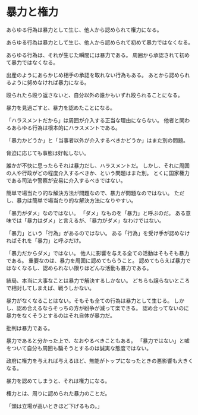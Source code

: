 # 暴力と権力

あらゆる行為は暴力として生じ、他人から認められて権力になる。

あらゆる行為は暴力として生じ、他人から認められて初めて暴力ではなくなる。

あらゆる行為は、それが生じた瞬間には暴力である。
周囲から承認されて初めて暴力ではなくなる。

出産のようにあらかじめ相手の承認を取れない行為もある。
あとから認められるように努めなければ暴力になる。

殴られたら殴り返さないと、自分以外の誰かもいずれ殴られることになる。

暴力を見過ごすと、暴力を認めたことになる。

「ハラスメントだから」は周囲が介入する正当な理由にならない。
他者と関わるあらゆる行為は根本的にハラスメントである。

「暴力かどうか」と「当事者以外が介入するべきかどうか」はまた別の問題。

脅迫に応じても事態は好転しない。

誰かが不快に思ったらそれは暴力だし、ハラスメントだ。
しかし、それに周囲の人や行政がどの程度介入するべきか、という問題はまた別。
とくに国家権力である司法や警察が安易に介入するべきではない。

簡単で場当たり的な解決方法が問題なので、暴力が問題なのではない。
ただし、暴力は簡単で場当たり的な解決方法になりやすい。

「暴力がダメ」なのではない。
「ダメ」なものを「暴力」と呼ぶのだ。
ある意味では「暴力はダメ」と言えるが、「暴力がダメ」なわけではない。

「暴力」という「行為」があるのではない。
ある「行為」を受け手が認めなければそれを「暴力」と呼ぶだけ。

「暴力だからダメ」ではない。
他人に影響を与える全ての活動はそもそも暴力である。
重要なのは、暴力を周囲に認めてもらうこと。
認めてもらえば暴力ではなくなるし、認められない限りはどんな活動も暴力である。

結局、本当に大事なことは暴力で解決するしかない。
どちらも譲らないところで相対してしまえば、戦うしかない。

暴力がなくなることはない。そもそも全ての行為は暴力として生じる。
しかし、認め合えるならそっちの方が紛争が減って楽できる。
認め合ってないのに暴力をなくそうとするのはそれ自体が暴力だ。

批判は暴力である。

暴力であると分かった上で、なおやるべきこともある。
「暴力ではない」と嘘をついて自分も周囲も騙そうとするのは誠実な態度ではない。

政府に権力を与えれば与えるほど、無能がトップになったときの悪影響も大きくなる。

暴力を認めてしまうと、それは権力になる。

権力とは、周りに認められた暴力のことだ。

「頭は立場が高いときほど下げるもの。」

